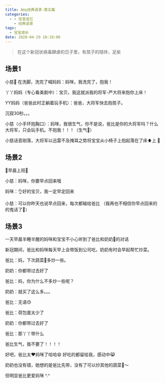 ```yaml
---
title: Amy经典语录-第五篇
categories:
  - - 往昔追忆
    - 经典语录
tags:
  - 宝宝成长
date: 2020-04-29 10:10:00
---
```


> 在这个新冠状病毒肆虐的日子里，有孩子的陪伴，足矣

## 场景1

小慈🦄 在洗脚，洗完了喊妈妈：妈咪，我洗完了，抱我！

丫丫妈妈（专心看美剧中）：宝贝，我这就派我的将军-严大将来抱你上床！

YY妈妈（爸爸此时正躺着玩手机）：爸爸，大将军快去抱孩子。

沉寂30秒。。。

小慈（小手环抱胸口）：妈咪，我很生气，你不是说，爸比是你的大将军吗？什么大将军，只会玩手机。不抱我！！！（生气🤯）

小慈话音刚落，大将军以迅雷不及掩耳之势将宝宝从小椅子上抱起落在了床⬆上 🦄

## 场景2

🧼早晨上班💼

小慈：妈咪，你要早点回来哦

妈咪：👌好的宝贝，我一定早定回来

小慈：可以你昨天也说早点回来，每次都输给爸比 （我再也不相信你早点回来的的鬼话了🐢）

## 场景3

一天早晨半睡半醒的妈咪和宝宝不小心听到了爸比和奶奶👵的对话

新冠期间，爸比和妈咪每天早上会带饭到公司吃，奶奶有时会早起帮忙炒菜。

爸比：妈，下次蔬菜🥬多炒一些。

奶奶：你都带过去好了

爸比：妈，你为什么不多炒一些呢？

奶奶：就买了这么多。。。

爸比：无语😓

爸比：荷包蛋太少了

奶奶：你都带过去好了

爸比：那丫丫带什么

爸比生气，我不要了！！！！

好吧，爸比太❤️妈咪了哈哈😄 好吃的都留给我，感动中😹

奶奶也没有错，她想的是爸比先带，没有了可以炒其他的蔬菜🥬～

但明显爸比更爱妈咪 ^.^
